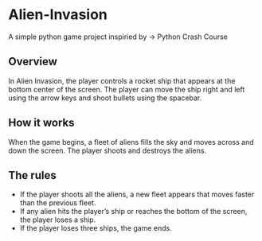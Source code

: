 # Alien-Invasion
  A simple python game project inspiried by -> Python Crash Course
## Overview
In Alien Invasion, the player controls a rocket ship that appears at the bottom center of the screen. 
The player can move the ship right and left using the arrow keys and shoot bullets using the spacebar.
## How it works
When the game begins, a fleet of aliens fills the sky and moves across and down the screen.
The player shoots and destroys the aliens. 
## The rules 
- If the player shoots all the aliens, a new fleet appears that moves faster than the previous fleet. 
- If any alien hits the player’s ship or reaches the bottom of the screen, the player loses a ship. 
- If the player loses three ships, the game ends.
